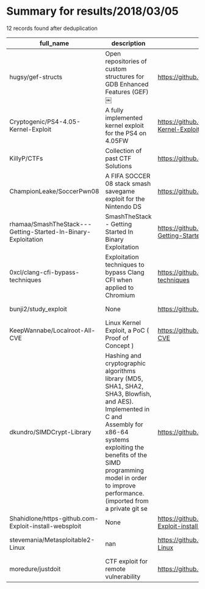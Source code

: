 
# Summary for results/2018/03/05
    
12 records found after deduplication

| full_name | description | html_url | matched_list | matched_count | pushed_at | size | stargazers_count | language | forks_count | vul_ids |
|---------------------------------------------------------------|------------------------------------------------------------------------------------------------------------------------------------------------------------------------------------------------------------------------------------------------------------------|----------------------------------------------------------------------------------|----------------------------------|-----------------|---------------------------|--------|--------------------|------------|---------------|-----------|
| hugsy/gef-structs | Open repositories of custom structures for GDB Enhanced Features (GEF)￼ | https://github.com/hugsy/gef-structs | ['exploit'] | 1 | 2018-03-05 22:06:42+00:00 | 4 | 4 | | 0 | [] |
| Cryptogenic/PS4-4.05-Kernel-Exploit | A fully implemented kernel exploit for the PS4 on 4.05FW | https://github.com/Cryptogenic/PS4-4.05-Kernel-Exploit | ['exploit'] | 1 | 2018-03-05 18:47:18+00:00 | 25 | 516 | JavaScript | 229 | [] |
| KillyP/CTFs | Collection of past CTF Solutions | https://github.com/KillyP/CTFs | ['exploit'] | 1 | 2018-03-05 15:52:09+00:00 | 77 | 1 | Python | 0 | [] |
| ChampionLeake/SoccerPwn08 | A FIFA SOCCER 08 stack smash savegame exploit for the Nintendo DS | https://github.com/ChampionLeake/SoccerPwn08 | ['exploit'] | 1 | 2018-03-05 00:12:26+00:00 | 30 | 3 | Assembly | 0 | [] |
| rhamaa/SmashTheStack---Getting-Started-In-Binary-Exploitation | SmashTheStack - Getting Started In Binary Exploitation | https://github.com/rhamaa/SmashTheStack---Getting-Started-In-Binary-Exploitation | ['exploit'] | 1 | 2018-03-05 09:02:35+00:00 | 121 | 0 | | 0 | [] |
| 0xcl/clang-cfi-bypass-techniques | Exploitation techniques to bypass Clang CFI when applied to Chromium | https://github.com/0xcl/clang-cfi-bypass-techniques | ['exploit'] | 1 | 2018-03-05 09:43:55+00:00 | 9 | 101 | HTML | 24 | [] |
| bunji2/study_exploit | None | https://github.com/bunji2/study_exploit | ['exploit'] | 1 | 2018-03-05 10:59:57+00:00 | 4 | 0 | C | 0 | [] |
| KeepWannabe/Localroot-All-CVE | Linux Kernel Exploit, a PoC ( Proof of Concept ) | https://github.com/KeepWannabe/Localroot-All-CVE | ['cve poc', 'exploit'] | 2 | 2018-03-05 12:44:01+00:00 | 17737 | 21 | C | 7 | [] |
| dkundro/SIMDCrypt-Library | Hashing and cryptographic algorithms library (MD5, SHA1, SHA2, SHA3, Blowfish, and AES). Implemented in C and Assembly for x86-64 systems exploiting the benefits of the SIMD programming model in order to improve performance. (imported from a private git se | https://github.com/dkundro/SIMDCrypt-Library | ['exploit'] | 1 | 2018-03-05 17:38:34+00:00 | 3982 | 1 | Assembly | 0 | [] |
| Shahidlone/https-github.com-Exploit-install-websploit | None | https://github.com/Shahidlone/https-github.com-Exploit-install-websploit | ['exploit'] | 1 | 2018-03-05 19:59:55+00:00 | 0 | 0 | | 0 | [] |
| stevemania/Metasploitable2-Linux | nan | https://github.com/stevemania/Metasploitable2-Linux | ['metasploit module OR payload'] | 1 | 2018-03-05 20:16:23+00:00 | 3 | 0 | nan | 2 | [] |
| moredure/justdoit | CTF exploit for remote vulnerability | https://github.com/moredure/justdoit | ['exploit'] | 1 | 2018-03-05 22:27:27+00:00 | 1 | 1 | Ruby | 0 | [] |
